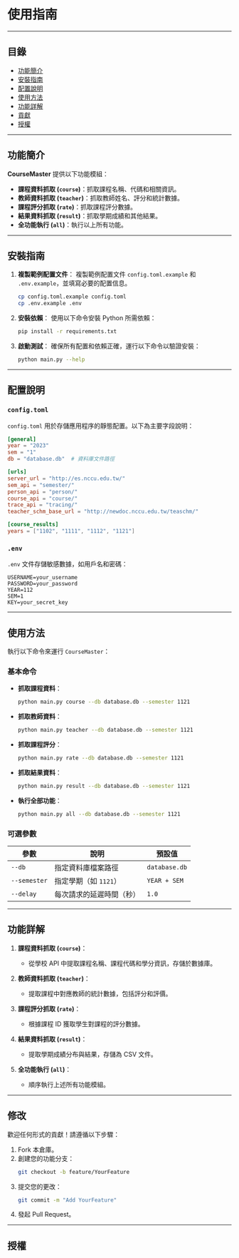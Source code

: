 
# 使用指南
---

## 目錄
- [功能簡介](#功能簡介)
- [安裝指南](#安裝指南)
- [配置說明](#配置說明)
- [使用方法](#使用方法)
- [功能詳解](#功能詳解)
- [貢獻](#貢獻)
- [授權](#授權)

---

## 功能簡介

**CourseMaster** 提供以下功能模組：

- **課程資料抓取 (`course`)**：抓取課程名稱、代碼和相關資訊。
- **教師資料抓取 (`teacher`)**：抓取教師姓名、評分和統計數據。
- **課程評分抓取 (`rate`)**：抓取課程評分數據。
- **結果資料抓取 (`result`)**：抓取學期成績和其他結果。
- **全功能執行 (`all`)**：執行以上所有功能。

---

## 安裝指南

1. **複製範例配置文件**：
   複製範例配置文件 `config.toml.example` 和 `.env.example`，並填寫必要的配置信息。
   ```bash
   cp config.toml.example config.toml
   cp .env.example .env
   ```

2. **安裝依賴**：
   使用以下命令安裝 Python 所需依賴：
   ```bash
   pip install -r requirements.txt
   ```

3. **啟動測試**：
   確保所有配置和依賴正確，運行以下命令以驗證安裝：
   ```bash
   python main.py --help
   ```

---

## 配置說明

### `config.toml`

`config.toml` 用於存儲應用程序的靜態配置。以下為主要字段說明：
```toml
[general]
year = "2023"
sem = "1"
db = "database.db"  # 資料庫文件路徑

[urls]
server_url = "http://es.nccu.edu.tw/"
sem_api = "semester/"
person_api = "person/"
course_api = "course/"
trace_api = "tracing/"
teacher_schm_base_url = "http://newdoc.nccu.edu.tw/teaschm/"

[course_results]
years = ["1102", "1111", "1112", "1121"]
```

### `.env`

`.env` 文件存儲敏感數據，如用戶名和密碼：
```
USERNAME=your_username
PASSWORD=your_password
YEAR=112
SEM=1
KEY=your_secret_key
```

---

## 使用方法

執行以下命令來運行 `CourseMaster`：

### 基本命令
- **抓取課程資料**：
  ```bash
  python main.py course --db database.db --semester 1121
  ```

- **抓取教師資料**：
  ```bash
  python main.py teacher --db database.db --semester 1121
  ```

- **抓取課程評分**：
  ```bash
  python main.py rate --db database.db --semester 1121
  ```

- **抓取結果資料**：
  ```bash
  python main.py result --db database.db --semester 1121
  ```

- **執行全部功能**：
  ```bash
  python main.py all --db database.db --semester 1121
  ```

### 可選參數
| 參數          | 說明                         | 預設值           |
|---------------|------------------------------|------------------|
| `--db`        | 指定資料庫檔案路徑           | `database.db`    |
| `--semester`  | 指定學期（如 `1121`）        | `YEAR + SEM`     |
| `--delay`     | 每次請求的延遲時間（秒）     | `1.0`            |

---

## 功能詳解

1. **課程資料抓取 (`course`)**：
   - 從學校 API 中提取課程名稱、課程代碼和學分資訊，存儲於數據庫。

2. **教師資料抓取 (`teacher`)**：
   - 提取課程中對應教師的統計數據，包括評分和評價。

3. **課程評分抓取 (`rate`)**：
   - 根據課程 ID 獲取學生對課程的評分數據。

4. **結果資料抓取 (`result`)**：
   - 提取學期成績分布與結果，存儲為 CSV 文件。

5. **全功能執行 (`all`)**：
   - 順序執行上述所有功能模組。

---

## 修改

歡迎任何形式的貢獻！請遵循以下步驟：
1. Fork 本倉庫。
2. 創建您的功能分支：
   ```bash
   git checkout -b feature/YourFeature
   ```
3. 提交您的更改：
   ```bash
   git commit -m "Add YourFeature"
   ```
4. 發起 Pull Request。

---

## 授權



